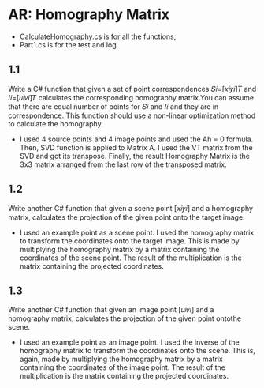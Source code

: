 # AR: Homography Matrix

- CalculateHomography.cs is for all the functions,
- Part1.cs is for the test and log.

## 1.1
Write a C# function that given a set of point correspondences 𝑆𝑖=[𝑥𝑖𝑦𝑖]𝑇 and 𝐼𝑖=[𝑢𝑖𝑣𝑖]𝑇 calculates  the  corresponding  homography matrix.You  can  assume  that  there  are  equal  number of  points  for 𝑆𝑖 and 𝐼𝑖 and  they  are  in  correspondence. This  function  should  use  a  non-linear optimization method to calculate the homography. 
- I used 4 source points and 4 image points and used the Ah = 0 formula. Then, SVD function is applied to Matrix A. I used the VT matrix from the SVD and got its transpose. Finally, the result Homography Matrix is the 3x3 matrix arranged from the last row of the transposed matrix.

## 1.2
Write another C# function that given a scene point [𝑥𝑖𝑦𝑖] and a homography matrix, calculates the projection of the given point onto the target image.
- I used an example point as a scene point. I used the homography matrix to transform the coordinates onto the target image. This is made by multiplying the homography matrix by a matrix containing the coordinates of the scene point. The result of the multiplication is the matrix containing the projected coordinates.

## 1.3
Write  another  C#  function  that  given  an  image  point [𝑢𝑖𝑣𝑖] and  a  homography  matrix, calculates the projection of the given point ontothe scene.
- I used an example point as an image point. I used the inverse of the homography matrix to transform the coordinates onto the scene. This is, again, made by multiplying the homography matrix by a matrix containing the coordinates of the image point. The result of the multiplication is the matrix containing the projected coordinates.


